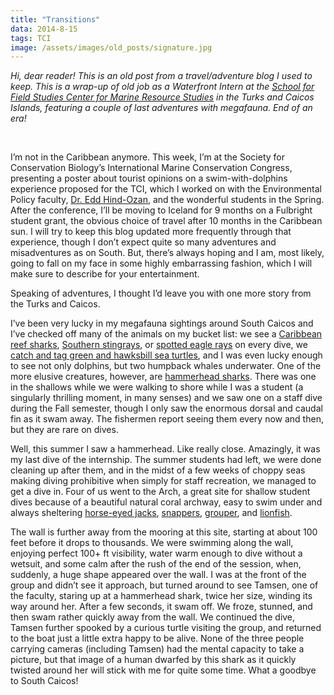 ```yaml
---
title: "Transitions"
data: 2014-8-15
tags: TCI
image: /assets/images/old_posts/signature.jpg
---
```


*Hi, dear reader! This is an old post from a travel/adventure blog I used to keep. This is a wrap-up of old job as a Waterfront Intern at the [School for Field Studies Center for Marine Resource Studies][CMRS] in the Turks and Caicos Islands, featuring a couple of last adventures with megafauna. End of an era!*

<br>

I’m not in the Caribbean anymore.  This week, I’m at the Society for Conservation Biology’s International Marine Conservation Congress, presenting a poster about tourist opinions on a swim-with-dolphins experience proposed for the TCI, which I worked on with the Environmental Policy faculty, [Dr. Edd Hind-Ozan][Edd], and the wonderful students in the Spring.  After the conference, I’ll be moving to Iceland for 9 months on a Fulbright student grant, the obvious choice of travel after 10 months in the Caribbean sun.  I will try to keep this blog updated more frequently through that experience, though I don’t expect quite so many adventures and misadventures as on South.  But, there’s always hoping and I am, most likely, going to fall on my face in some highly embarrassing fashion, which I will make sure to describe for your entertainment.

Speaking of adventures, I thought I’d leave you with one more story from the Turks and Caicos. 

I’ve been very lucky in my megafauna sightings around South Caicos and I’ve checked off many of the animals on my bucket list: we see a [Caribbean reef sharks][sharks], [Southern stingrays][sting], or [spotted eagle rays][eagle] on every dive, we [catch and tag green and hawksbill sea turtles][research], and I was even lucky enough to see not only dolphins, but two humpback whales underwater.  One of the more elusive creatures, however, are [hammerhead sharks][hammer].  There was one in the shallows while we were walking to shore while I was a student (a singularly thrilling moment, in many senses) and we saw one on a staff dive during the Fall semester, though I only saw the enormous dorsal and caudal fin as it swam away.  The fishermen report seeing them every now and then, but they are rare on dives.

Well, this summer I saw a hammerhead.  Like really close.  Amazingly, it was my last dive of the internship.  The summer students had left, we were done cleaning up after them, and in the midst of a few weeks of choppy seas making diving prohibitive when simply for staff recreation, we managed to get a dive in.  Four of us went to the Arch, a great site for shallow student dives because of a beautiful natural coral archway, easy to swim under and always sheltering [horse-eyed jacks][horse], [snappers][snap], [grouper][group], and [lionfish][lion].  

The wall is further away from the mooring at this site, starting at about 100 feet before it drops to thousands.  We were swimming along the wall, enjoying perfect 100+ ft visibility, water warm enough to dive without a wetsuit, and some calm after the rush of the end of the session, when, suddenly, a huge shape appeared over the wall.  I was at the front of the group and didn’t see it approach, but turned around to see Tamsen, one of the faculty, staring up at a hammerhead shark, twice her size, winding its way around her.  After a few seconds, it swam off.  We froze, stunned, and then swam rather quickly away from the wall.  We continued the dive, Tamsen further spooked by a curious turtle visiting the group, and returned to the boat just a little extra happy to be alive.  None of the three people carrying cameras (including Tamsen) had the mental capacity to take a picture, but that image of a human dwarfed by this shark as it quickly twisted around her will stick with me for quite some time.  What a goodbye to South Caicos!



[CMRS]: https://fieldstudies.org/centers/tci/
[Edd]: https://twitter.com/socialseas?lang=en
[sharks]: https://en.wikipedia.org/wiki/Caribbean_reef_shark
[sting]: https://en.wikipedia.org/wiki/Southern_stingray
[eagle]: https://en.wikipedia.org/wiki/Spotted_eagle_ray
[research]: https://www.cambridge.org/core/journals/marine-biodiversity-records/article/confirmation-of-recent-hawksbill-turtle-eretmochelys-imbricata-nesting-activity-on-south-caicos-turks-and-caicos-islands/8C8EA8D6E667C1D3E117CF0E9B69F63A
[hammer]: https://en.wikipedia.org/wiki/Hammerhead_shark
[horse]: https://en.wikipedia.org/wiki/Horse-eye_jack
[snap]: https://www.google.ie/search?q=snappers+caribbean&source=lnms&tbm=isch&sa=X&ved=0ahUKEwjJsr_Vn-_cAhWhOsAKHYUUADgQ_AUICygC&biw=1152&bih=1200
[group]: https://www.google.ie/search?biw=1152&bih=1200&tbm=isch&sa=1&ei=2zV0W4aEO6SNgAbq7LnADA&q=grouper+caribbean&oq=grouper+caribbean&gs_l=img.3..0i7i30k1j0i30k1.20807.21443.0.21600.7.7.0.0.0.0.127.497.6j1.7.0....0...1c.1.64.img..1.6.437...0i7i5i30k1j0i8i7i30k1.0.DJ-yN3xxawU
[lion]: https://www.google.ie/search?q=lionfish&source=lnms&tbm=isch&sa=X&ved=0ahUKEwjtv7_yn-_cAhXHTcAKHcizCAcQ_AUICigB&biw=1152&bih=1200

